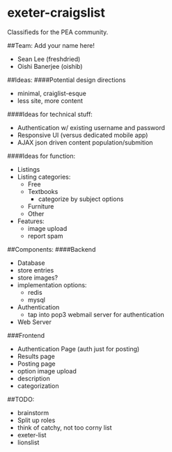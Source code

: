 exeter-craigslist
=================
Classifieds for the PEA community.

##Team:
Add your name here!
 - Sean Lee (freshdried)
 - Oishi Banerjee (oishib)

##Ideas:
####Potential design directions
 - minimal, craiglist-esque
  - less site, more content

####Ideas for technical stuff:
 - Authentication w/ existing username and password
 - Responsive UI (versus dedicated mobile app)
 - AJAX json driven content population/submition

####Ideas for function:
 - Listings
  - Listing categories:
     - Free
     - Textbooks
         - categorize by subject options
     - Furniture
     - Other
   - Features:
     - image upload
     - report spam

##Components:
####Backend
 - Database
  - store entries
  - store images?
  - implementation options:
     - redis
     - mysql
 - Authentication
    - tap into pop3 webmail server for authentication
 - Web Server

###Frontend
 - Authentication Page (auth just for posting)
 - Results page
 - Posting page
  - option image upload
  - description
  - categorization


##TODO:
 - brainstorm
 - Split up roles
 - think of catchy, not too corny list
  - exeter-list
  - lionslist
